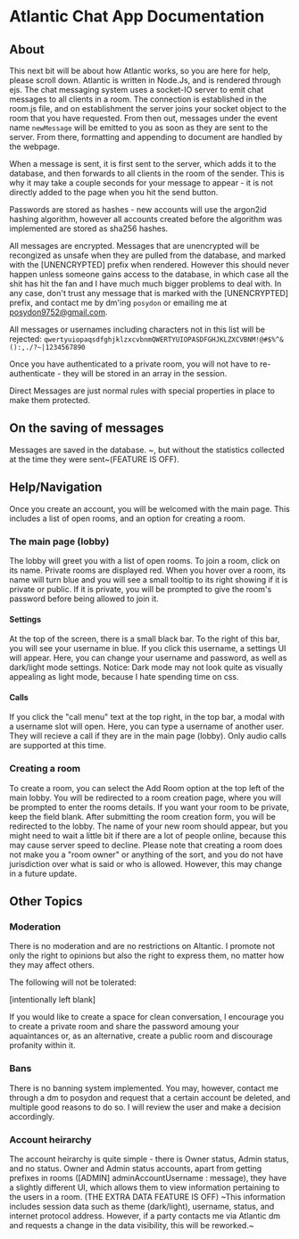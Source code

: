 # Atlantic Chat App Documentation
## About
 This next bit will be about how Atlantic works, so you are here for help, please scroll down. 
Atlantic is written in Node.Js, and is rendered through ejs. The chat messaging system uses a socket-IO server to emit chat messages to all clients in a room. The connection is established in the room.js file, and on establishment the server joins your socket object to the room that you have requested. From then out, messages under the event name `newMessage` will be emitted to you as soon as they are sent to the server. From there, formatting and appending to document are handled by the webpage.

When a message is sent, it is first sent to the server, which adds it to the database, and then forwards to all clients in the room of the sender. This is why it may take a couple seconds for your message to appear - it is not directly added to the page when you hit the send button.

Passwords are stored as hashes - new accounts will use the argon2id hashing algorithm, however all accounts created before the algorithm was implemented are stored as sha256 hashes.

All messages are encrypted. Messages that are unencrypted will be recongized as unsafe when they are pulled from the database, and marked with the [UNENCRYPTED] prefix when rendered. However this should never happen unless someone gains access to the database, in which case all the shit has hit the fan and I have much much bigger problems to deal with. In any case, don't trust any message that is marked with the [UNENCRYPTED] prefix, and contact me by dm'ing `posydon` or emailing me at [posydon9752@gmail.com](mailto:posydon9752@gmail.com).

All messages or usernames including characters not in this list will be rejected: `qwertyuiopaqsdfghjklzxcvbnmQWERTYUIOPASDFGHJKLZXCVBNM!@#$%^&():,./?~|1234567890`

Once you have authenticated to a private room, you will not have to re-authenticate - they will be stored in an array in the session.

Direct Messages are just normal rules with special properties in place to make them protected.

## On the saving of messages
Messages are saved in the database. ~, but without the statistics collected at the time they were sent~(FEATURE IS OFF).


## Help/Navigation
Once you create an account, you will be welcomed with the main page. This includes a list of open rooms, and an option for creating a room.
### The main page (lobby)
The lobby will greet you with a list of open rooms. To join a room, click on its name. Private rooms are displayed red. When you hover over a room, its name will turn blue and you will see a small tooltip to its right showing if it is private or public. If it is private, you will be prompted to give the room's password before being allowed to join it. 
#### Settings
At the top of the screen, there is a small black bar. To the right of this bar, you will see your username in blue. If you click this username, a settings UI will appear. Here, you can change your username and password, as well as dark/light mode settings. Notice: Dark mode may not look quite as visually appealing as light mode, because I hate spending time on css.
#### Calls
If you click the "call menu" text at the top right, in the top bar, a modal with a username slot will open. Here, you can type a username of another user. They will recieve a call if they are in the main page (lobby). Only audio calls are supported at this time.
### Creating a room
To create a room, you can select the Add Room option at the top left of the main lobby. You will be redirected to a room creation page, where you will be prompted to enter the rooms details. If you want your room to be private, keep the field blank. After submitting the room creation form, you will be redirected to the lobby. The name of your new room should appear, but you might need to wait a little bit if there are a lot of people online, because this may cause server speed to decline. Please note that creating a room does not make you a "room owner" or anything of the sort, and you do not have jurisdiction over what is said or who is allowed. However, this may change in a future update.

## Other Topics
### Moderation
There is no moderation and are no restrictions on Altantic. I promote not only the right to opinions but also the right to express them, no matter how they may affect others.

The following will not be tolerated:

[intentionally left blank]

If you would like to create a space for clean conversation, I encourage you to create a private room and share the password amoung your aquaintances or, as an alternative, create a public room and discourage profanity within it.

### Bans
There is no banning system implemented. You may, however, contact me through a dm to posydon and request that a certain account be deleted, and multiple good reasons to do so. I will review the user and make a decision accordingly.

### Account heirarchy
The account heirarchy is quite simple - there is Owner status, Admin status, and no status. Owner and Admin status accounts, apart from getting prefixes in rooms ([ADMIN] adminAccountUsername : message), they have a slightly different UI, which allows them to view information pertaining to the users in a room. (THE EXTRA DATA FEATURE IS OFF) ~This information includes session data such as theme (dark/light), username, status, and internet protocol address. However, if a party contacts me via Atlantic dm and requests a change in the data visibility, this will be reworked.~

